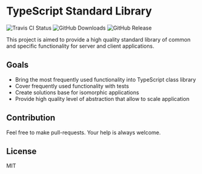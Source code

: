 # TypeScript Standard Library

![Travis CI Status](https://travis-ci.org/typescript-stdlib/Core.svg?branch=master)
![GitHub Downloads](https://img.shields.io/github/downloads/typescript-stdlib/Core/latest/total.svg)
![GitHub Release](https://img.shields.io/github/release/typescript-stdlib/Core.svg)

This project is aimed to provide a high quality standard library of common and specific functionality for 
server and client applications.


## Goals

- Bring the most frequently used functionality into TypeScript class library
- Cover frequently used functionality with tests
- Create solutions base for isomorphic applications
- Provide high quality level of abstraction that allow to scale application


## Contribution

Feel free to make pull-requests. Your help is always welcome.


## License

MIT